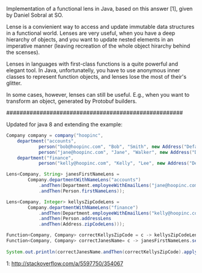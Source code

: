 Implementation of a functional lens in Java, based on this answer [1], given by Daniel Sobral at SO. 

Lense is a convienient way to access and update immutable data structures in a functional world.
Lenses are very useful, when you have a deep hierarchy of objects, and you want to update nested elements in an imperative manner (leaving recreation of the whole object hirarchy behind the scenses). 

Lenses in languages with first-class functions is a quite powerful and elegant tool. In Java, unfortunatelly, you have to use anonymous inner classes to represent function objects, and lenses lose the most of their's glitter.

In some cases, however, lenses can still be useful. E.g., when you want to transform an object, generated by Protobuf builders.

#####################################################

Updated for java 8 and extending the example: 


```java
Company company = company("hoopinc", 
	department("accounts", 
			person("bob@hoopinc.com", "Bob", "Smith", new Address("Default", "Default", "Default", 0)),
			person("jane@hoopinc.com", "Jane", "Walker", new Address("Default2", "Default2", "Default2", 1))),
	department("finance", 
			person("kelly@hoopinc.com", "Kelly", "Lee", new Address("Default3", "Default3", "Default3", 2))));

Lens<Company, String> janesFirstNameLens = 
		Company.departmentWithNameLens("accounts")
			.andThen(Department.employeeWithEmailLens("jane@hoopinc.com")
			.andThen(Person.firstNameLens));

Lens<Company, Integer> kellysZipCodeLens = 
		Company.departmentWithNameLens("finance")
			.andThen(Department.employeeWithEmailLens("kelly@hoopinc.com")
			.andThen(Person.addressLens
			.andThen(Address.zipCodeLens)));

Function<Company, Company> correctKellysZipCode = c -> kellysZipCodeLens.set(c, kellysZipCodeLens.get(c) + 1);
Function<Company, Company> correctJanesName= c -> janesFirstNameLens.set(c, "Janet");
   
System.out.println(correctJanesName.andThen(correctKellysZipCode).apply(company));

```


1: http://stackoverflow.com/a/5597750/354067